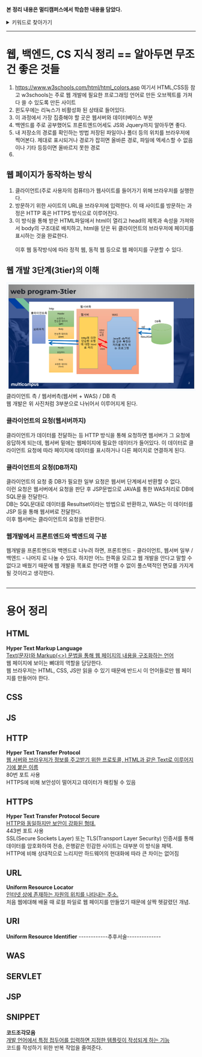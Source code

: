 **본 정리 내용은 멀티캠퍼스에서 학습한 내용을 담았다.**
<details>
<summary>키워드로 찾아가기</summary>

[HTML](#html)  
[CSS](#css)  
[JS](#js)  
[HTTP](#http)  
[HTTPS](#https)  
[URL](#url)  
[URI](#uri)  

[](#)

</details>

<hr>

# 웹, 백엔드, CS 지식 정리 == 알아두면 무조건 좋은 것들
1. https://www.w3schools.com/html/html_colors.asp 여기서 HTML,CSS등 참고
w3schools는 주로 웹 개발에 필요한 프로그래밍 언어로 만든 오브젝트를 가져다 쓸 수 있도록 만든 사이트
2. 윈도우에는 리눅스가 비활성화 된 상태로 들어있다.
3. 이 과정에서 가장 집중해야 할 곳은 웹서버와 데이터베이스 부분
4. 백엔드를 주로 공부했어도 프론트엔드어세도 JS와 Jquery까지 알아두면 좋다.
5. 내 저장소의 경로를 확인하는 방법
저장된 파일이나 폴더 등의 위치를 브라우저에 찍어본다. 제대로 표시되거나 경로가 잡히면 올바른 경로, 파일에 엑세스할 수 없음이나 기타 등등이면 올바르지 못한 경로
6. 

## 웹 페이지가 동작하는 방식
1. 클라이언트(주로 사용자의 컴퓨터)가 웹사이트를 들어가기 위해 브라우저를 실행한다.  
2. 방문하기 위한 사이트의 URL을 브라우저에 입력한다. 이 때 사이트를 방문하는 과정은 HTTP 혹은 HTTPS 방식으로 이루어진다.  
3. 이 방식을 통해 받은 HTML파일에서 html이 열리고 head의 제목과 속성을 가져와서 body의 구조대로 배치하고, html을 닫은 뒤 클라이언트의 브라우저에 페이지를 표시하는 것을 완료한다.
<br><br>
이후 웹 동작방식에 따라 정적 웹, 동적 웹 등으로 웹 페이지를 구분할 수 있다. 

## 웹 개발 3단계(3tier)의 이해
<img src="img/web.png" alt="웹의 구조를 3구역으로 나눈 모습">
클라이언트 측 / 웹서버측(웹서버 + WAS) / DB 측<br>
웹 개발은 위 사진처럼 3부분으로 나뉘어서 이루어지게 된다.

### 클라이언트의 요청(웹서버까지)
클라이언트가 데이터를 전달하는 등 HTTP 방식을 통해 요청하면 웹서버가 그 요청에 응답하게 되는데, 웹서버 밑에는 웹페이지에 필요한 데이터가 들어있다. 이 데이터로 클라이언트 요청에 따라 페이지에 데이터를 표시하거나 다른 페이지로 연결하게 된다.

### 클라이언트의 요청(DB까지)
클라이언트의 요청 중 DB가 필요한 일부 요청은 웹서버 단계에서 반환할 수 없다.<br>
이런 요청은 웹서버에서 요청을 판단 후 JSP문법으로 JAVA를 통한 WAS처리로 DB에 SQL문을 전달한다.<br>
DB는 SQL문대로 데이터를 Resultset이라는 방법으로 반환하고, WAS는 이 데이터를 JSP 등을 통해 웹서버로 전달한다. <br>
이후 웹서버는 클라이언트의 요청을 반환한다.

### 웹개발에서 프론트엔드와 백엔드의 구분
웹개발을 프론트엔드와 백엔드로 나누려 하면, 프론트엔드 - 클라이언트, 웹서버 일부 / 백엔드 - 나머지 로 나눌 수 있다. 하지만 어느 한쪽을 모르고 웹 개발을 안다고 말할 수 없다고 배웠기 때문에 웹 개발을 목표로 한다면 어쩔 수 없이 풀스택적인 면모를 가지게 될 것이라고 생각한다.  

##

##

##

<hr>

# 용어 정리

## HTML
**Hyper Text Markup Language**   
<u>Text(문자)와 Markup(<>) 문법을 통해 웹 페이지의 내용을 구조화하는 언어</u>    
웹 페이지에 보이는 뼈대의 역할을 담당한다.  
웹 브라우저는 HTML, CSS, JS만 읽을 수 있기 때문에 반드시 이 언어들로만 웹 페이지를 만들어야 한다.

## CSS

## JS

## HTTP
**Hyper Text Transfer Protocol**  
<u>웹 서버와 브라우저가 정보를 주고받기 위한 프로토콜, HTML과 같은 Text로 이루어지기에 붙은 이름</u>  
80번 포트 사용  
HTTPS에 비해 보안성이 떨어지고 데이터가 해킹될 수 있음  

## HTTPS
**Hyper Text Transfer Protocol Secure**  
<u>HTTP와 동일하지만 보안이 강화된 형태.</u>   
443번 포트 사용  
SSL(Secure Sockets Layer) 또는 TLS(Transport Layer Security) 인증서를 통해 데이터를 암호화하여 전송, 은행같은 민감한 사이트는 대부분 이 방식을 채택.  
HTTP에 비해 상대적으로 느리지만 하드웨어의 현대화에 따라 큰 차이는 없어짐

## URL
**Uniform Resource Locator**   
<u>인터넷 상에 존재하는 자원의 위치를 나타내는 주소.</u>   
처음 웹에대해 배울 때 로컬 파일로 웹 페이지를 만들었기 때문에 살짝 헷갈렸던 개념.  

## URI  
**Uniform Resource Identifier**
------------추후서술--------------

## WAS


## SERVLET



## JSP


## SNIPPET
**코드조각모음**   
<u>개발 언어에서 특정 접두어를 입력하면 지정한 템플릿이 작성되게 하는 기능</u>   
코드를 작성하기 위한 반복 작업을 줄여준다.  